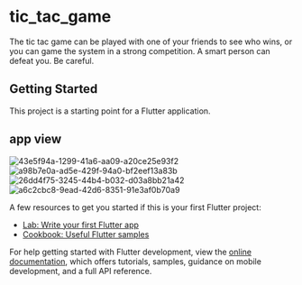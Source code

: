 # tic_tac_game

The tic tac game can be played with one of your friends to see who wins, or you can game the system in a strong competition. A smart person can defeat you. Be careful.

## Getting Started

This project is a starting point for a Flutter application.

## app view 
![43e5f94a-1299-41a6-aa09-a20ce25e93f2](https://github.com/user-attachments/assets/707cc2c9-24c7-49e6-a397-e2168d86ab78)
![a98b7e0a-ad5e-429f-94a0-bf2eef13a83b](https://github.com/user-attachments/assets/4a7d5fad-9da8-4491-b82d-2da8820391ce)
![26dd4f75-3245-44b4-b032-d03a8bb21a42](https://github.com/user-attachments/assets/a6e7b390-ce23-4b1a-af00-ad6790d0eb65)
![a6c2cbc8-9ead-42d6-8351-91e3af0b70a9](https://github.com/user-attachments/assets/eca15528-29d7-4a3e-b078-6cf368b7eafb)

A few resources to get you started if this is your first Flutter project:

- [Lab: Write your first Flutter app](https://docs.flutter.dev/get-started/codelab)
- [Cookbook: Useful Flutter samples](https://docs.flutter.dev/cookbook)

For help getting started with Flutter development, view the
[online documentation](https://docs.flutter.dev/), which offers tutorials,
samples, guidance on mobile development, and a full API reference.
